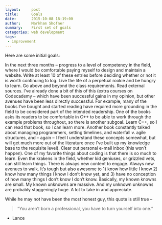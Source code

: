 ```yaml
---
layout:     post
title:      Goals
date:       2015-10-08 18:19:00
author:     Markham Shofner
summary:    First set of goals
categories: web development
tags:
 - improvement
---
```


Here are some initial goals:

In the next three months – progress to a level of competency in the field, where I would be comfortable paying myself to design and maintain a website.
Write at least 10 of these entries before deciding whether or not it is worth continuing to log.
Live the life of a perpetual rookie and be hungry to learn. Go above and beyond the class requirements. Read external sources.
I’ve already done a bit of this of this (extra courses on Codecademy – which have been successful gains in my opinion, but other avenues have been less directly successful. For example, many of the books I’ve bought and started reading have required more grounding in the field to be considered part of the intended readership. One of the books asks its readers to be comfortable in C++ to be able to work through the example problems throughout, so there is another subgoal. Learn C++, so I can read that book, so I can learn more. Another book constantly talked about managing programmers, setting timelines, and waterfall v. agile structures, and – again – I feel I understand these concepts somewhat, but will get much more out of the literature once I’ve built up my knowledge base to the requisite level).
Clear out personal e-mail inbox (this won’t happen).
One of my favorite things about coding is that there is so much to learn. Even the krakens in the field, whether kid geniuses, or grizzled vets, can still learn things. There is always new content to engage. Always new avenues to walk. It’s tough but also awesome to 1) know how little I know 2) know how many things I know I don’t know yet, and 3) have no conception of how many things I don’t know I don’t know. Basically, my known knowns are small. My known unknowns are massive. And my unknown unknowns are probably staggeringly huge. A lot to take in and appreciate.

While he may not have been the most honest guy, this quote is still true –

> “You aren’t born a professional, you have to turn yourself into one.”

  - Lance
